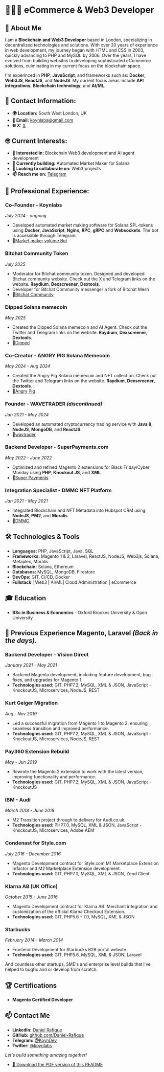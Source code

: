 # 👨🏾‍💻 eCommerce & Web3 Developer

## 🚀 About Me

I am a **Blockchain and Web3 Developer** based in London, specializing in decentralized technologies and solutions. With over 20 years of experience in web development, my journey began with HTML and CSS in 2003, quickly advancing to PHP and MySQL by 2006. Over the years, I have evolved from building websites to developing sophisticated eCommerce solutions, culminating in my current focus on the blockchain space.

I'm experinced in **PHP**, **JavaScript**, and frameworks such as: **Docker**, **Web3JS**, **ReactJS**, and **NodeJS**. My current focus areas include **API integrations**, **Blockchain technology**, and **AI/ML**.

## 📍 Contact Information:

- **🌍 Location:** South West London, UK
- **📧 Email:** [koynlabs@gmail.com](mailto:koynlabs@gmail.com)
- **🌐 X:** [X](https://x.com/koynlabs)

## 🤓 Current Interests:

- **👀 Interested in:** Blockchain Web3 development and AI agent development
- **🌱 Currently building:** Automated Market Maker for Solana
- **💞️ Looking to collaborate on:** Web3 projects
- **📫 Reach me on:** [Telegram](https://t.me/KoynDev)

## 💼 Professional Experience:

### **Co-Founder - Koynlabs**
*July 2024 - ongoing*  
- Developed automated market making software for Solana SPL-tokens using **Docker**, **JavaScript**, **Nginx**, **RPC**, **gRPC** and **Websockets**. The bot is accessible through Telegram.
- 🔗[Market maker volume Bot](https://x.com/koynlabs_bot)

### **Bitchat Community Token**
*July 2025*  
- Moderator for Bitchat community token. Designed and developed Bitchat community website. Check out the X and Telegram links on the website. **Raydium**, **Dexscreener**, **Dextools**.
- Developer for Bitchat Community messenger a fork of Bitchat Mesh
- 🔗[Bitchat Community](https://bitchat.community) 

### **Dipped Solana memecoin**
*May 2025*  
- Created the Dipped Solana memecoin and AI Agent. Check out the Twitter and Telegram links on the website. **Raydium**, **Dexscreener**, **Dextools**.
- 🔗[Dipped](https://dipped.me) 

### **Co-Creator - ANGRY PIG Solana Memecoin**
*May 2024 - Aug 2024*  
- Created the Angry Pig Solana memecoin and NFT collection. Check out the Twitter and Telegram links on the website. **Raydium**, **Dexscreener**, **Dextools**.
- 🔗[Angry Pig](https://angrypig.io)  

### **Founder - WAVETRADER** *(discontinued)*
*Jan 2021 - May 2024*  
- Developed an automated cryptocurrency trading service with **Java 8**, **NodeJS**, **MongoDB**, and **ReactJS**.
- 🔗[wavtrader](https://wavetrader.org)  

### **Backend Developer - SuperPayments.com**
*May 2022 - June 2022*  
- Optimized and refined Magento 2 extensions for Black Friday/Cyber Monday using **PHP**, **Knockout JS**, and **XML**.
- 🔗[Super Payments](https://superpayments.com)  

### **Integration Specialist - DMMC NFT Platform**
*Jan 2021 - May 2021*  
- Integrated Blockchain and NFT Metadata into Hubspot CRM using **NodeJS**, **PM2**, and **Moralis**.
- 🔗[DMMC](https://drunkenmonkeyclub.com/)

## 🛠️ Technologies & Tools

- **Languages:** PHP, JavaScript, Java, SQL
- **Frameworks:** Magento 1 & 2, Laravel, ReactJS, NodeJS, Web3js, Solana, Metaplex, Moralis
- **Blockchain:** Solana, Ethereum
- **Databases:** MySQL, MongoDB, Firestore
- **DevOps:** GIT, CI/CD, Docker
- **Fullstack** | Web3 | AI/ML| Cloud Administration | eCommerce

## 🎓 Education

- **BSc in Business & Economics** - Oxford Brookes University & Open University

## 🌟 Previous Experience **Magento**, **Laravel** ***(Back in the days).***

### **Backend Developer - Vision Direct**
*January 2021 - May 2021*
- Backend Magento development, including feature development, bug fixes, and upgrades for Magento 1.
- **Technologies used:** GIT, PHP7.2, MySQL, XML & JSON, JavaScript - KnockoutJS, Microservices, NodeJS, REST

### **Kurt Geiger Migration**
*Aug - Nov 2019*
- Led a successful migration from Magento 1 to Magento 2, ensuring seamless transition and improved performance.  
- **Technologies used:** GIT, PHP7.2, MySQL, XML & JSON, JavaScript - KnockoutJS, Microservices, NodeJS, REST

### **Pay360 Extension Rebuild**
*May - Jun 2019*
- Rewrote the Magento 2 extension to work with the latest version, improving functionality and performance.  
- **Technologies used:** GIT, PHP7.2, MySQL, XML & JSON, JavaScript - KnockoutJS

### **IBM - Audi**
*March 2018 - June 2018*  
- M2 Transition project through to delivery for Audi.co.uk.  
- **Technologies used:** PHP7.0, MySQL, XML & JSON, JavaScript - KnockoutJS, Microservices, Adobe AEM

### **Condenast for Style.com**
*July 2016 - December 2016*  
- Magento Development contract for Style.com M1 Marketplace Extension refactor and M2 Marketplace Extension development.  
- **Technologies used:** GIT, PHP7.0, MySQL, XML & JSON, Zend Client

### **Klarna AB (UK Office)**
*October 2015 - June 2016*  
- Magento Development contract for Klarna AB. Merchant integration and customization of the official Klarna Checkout Extension.  
- **Technologies used:** GIT, PHP5.6 - 7.0, MySQL, XML & JSON


### **Starbucks**
*February 2014 - March 2014*  
- Frontend Development for Starbucks B2B portal website.  
- **Technologies used:** GIT, PHP5.6, MySQL, XML & JSON, Laravel

And countless other startups, SME's and enterprise level builds that I've helped to bugfix and or develop from scratch.

## 🏆 Certifications

- **Magento Certified Developer**

## 📫 Contact Me

- **LinkedIn:** [Daniel Rafique](https://www.linkedin.com/in/danielrafique/)
- **GitHub:** [github.com/Daniel-Rafique](https://github.com/Daniel-Rafique/)
- **Telegram:** [@KoynDev](https://t.me/KoynDev)
- **Twitter:** [@koynlabs](https://twitter.com/koynlabs)

*Let's build something amazing together!*

- [📄 Download the PDF version of this README](https://github.com/Daniel-Rafique/Daniel-Rafique/blob/main/README.pdf)


